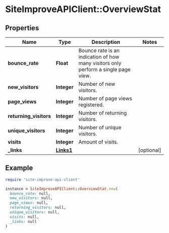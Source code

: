 # SiteImproveAPIClient::OverviewStat

## Properties

| Name | Type | Description | Notes |
| ---- | ---- | ----------- | ----- |
| **bounce_rate** | **Float** | Bounce rate is an indication of how many visitors only perform a single page view. |  |
| **new_visitors** | **Integer** | Number of new visitors. |  |
| **page_views** | **Integer** | Number of page views registered. |  |
| **returning_visitors** | **Integer** | Number of returning visitors. |  |
| **unique_visitors** | **Integer** | Number of unique visitors. |  |
| **visits** | **Integer** | Amount of visits. |  |
| **_links** | [**Links1**](Links1.md) |  | [optional] |

## Example

```ruby
require 'site-improve-api-client'

instance = SiteImproveAPIClient::OverviewStat.new(
  bounce_rate: null,
  new_visitors: null,
  page_views: null,
  returning_visitors: null,
  unique_visitors: null,
  visits: null,
  _links: null
)
```

